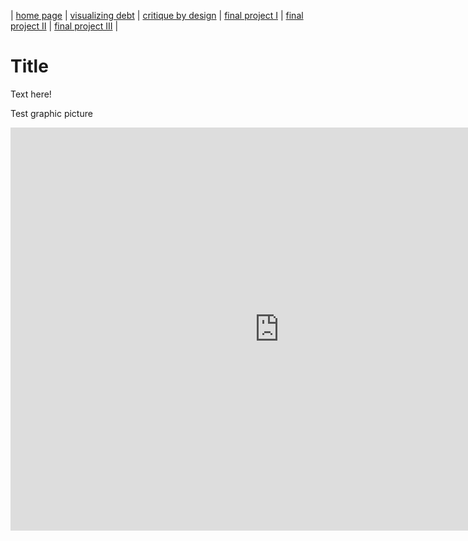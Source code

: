 | [home page](https://cmustudent.github.io/tswd-portfolio-templates/) | [visualizing debt](https://github.com/1willwilkinson/tswd-portfolio/blob/main/visualizing-government-debt.md) | [critique by design](critique-by-design) | [final project I](final-project-part-one) | [final project II](final-project-part-two) | [final project III](final-project-part-three) |

# Title
Text here!

Test graphic picture
<iframe src="https://data.oecd.org/chart/7f9u" width="860" height="645" style="border: 0"mozallowfullscreen="true" webkitallowfullscreen="true" allowfullscreen="true"><ahref="https://data.oecd.org/chart/7f9u" target="_blank">OECD Chart: General government debt, Total, % of GDP, Annual, 2020</a></iframe>
